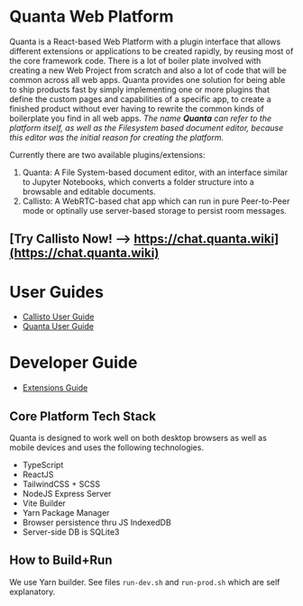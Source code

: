 # Quanta Web Platform

Quanta is a React-based Web Platform with a plugin interface that allows different extensions or applications to be created rapidly, by reusing most of the core framework code. There is a lot of boiler plate involved with creating a new Web Project from scratch and also a lot of code that will be common across all web apps. Quanta provides one solution for being able to ship products fast by simply implementing one or more plugins that define the custom pages and capabilities of a specific app, to create a finished product without ever having to rewrite the common kinds of boilerplate you find in all web apps. *The name **Quanta** can refer to the platform itself, as well as the Filesystem based document editor, because this editor was the initial reason for creating the platform.*

Currently there are two available plugins/extensions:

1) Quanta: A File System-based document editor, with an interface similar to Jupyter Notebooks, which converts a folder structure into a browsable and editable documents.
2) Callisto: A WebRTC-based chat app which can run in pure Peer-to-Peer mode or optinally use server-based storage to persist room messages.

## [Try Callisto Now! --> https://chat.quanta.wiki](https://chat.quanta.wiki)

# User Guides

* [Callisto User Guide](./public/docs/chat_extension/chat_user_guide.md)
* [Quanta User Guide](./public/docs/docs_extension/docs_user_guide.md)

# Developer Guide

* [Extensions Guide](./public/docs/extensions_guide/extensions_guide.md)

## Core Platform Tech Stack

Quanta is designed to work well on both desktop browsers as well as mobile devices and uses the following technologies.

* TypeScript
* ReactJS
* TailwindCSS + SCSS
* NodeJS Express Server 
* Vite Builder
* Yarn Package Manager
* Browser persistence thru JS IndexedDB
* Server-side DB is SQLite3

## How to Build+Run

We use Yarn builder. See files `run-dev.sh` and `run-prod.sh` which are self explanatory.
